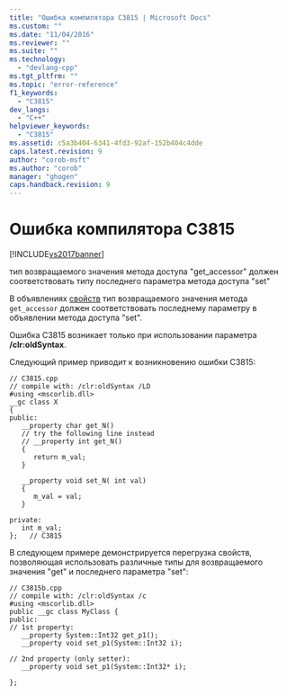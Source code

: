 ```yaml
---
title: "Ошибка компилятора C3815 | Microsoft Docs"
ms.custom: ""
ms.date: "11/04/2016"
ms.reviewer: ""
ms.suite: ""
ms.technology: 
  - "devlang-cpp"
ms.tgt_pltfrm: ""
ms.topic: "error-reference"
f1_keywords: 
  - "C3815"
dev_langs: 
  - "C++"
helpviewer_keywords: 
  - "C3815"
ms.assetid: c5a3b404-6341-4fd3-92af-152b404c4dde
caps.latest.revision: 9
author: "corob-msft"
ms.author: "corob"
manager: "ghogen"
caps.handback.revision: 9
---
```

# Ошибка компилятора C3815
[!INCLUDE[vs2017banner](../../assembler/inline/includes/vs2017banner.md)]

тип возвращаемого значения метода доступа "get\_accessor" должен соответствовать типу последнего параметра метода доступа "set"  
  
 В объявлениях [свойств](../../misc/property.md) тип возвращаемого значения метода `get_accessor` должен соответствовать последнему параметру в объявлении метода доступа "set".  
  
 Ошибка C3815 возникает только при использовании параметра **\/clr:oldSyntax**.  
  
 Следующий пример приводит к возникновению ошибки C3815:  
  
```  
// C3815.cpp  
// compile with: /clr:oldSyntax /LD  
#using <mscorlib.dll>  
__gc class X  
{  
public:  
   __property char get_N()  
   // try the following line instead  
   // __property int get_N()  
   {  
      return m_val;  
   }  
  
   __property void set_N( int val)  
   {  
      m_val = val;  
   }  
  
private:  
   int m_val;  
};   // C3815  
```  
  
 В следующем примере демонстрируется перегрузка свойств, позволяющая использовать различные типы для возвращаемого значения "get" и последнего параметра "set":  
  
```  
// C3815b.cpp  
// compile with: /clr:oldSyntax /c  
#using <mscorlib.dll>  
public __gc class MyClass {  
public:  
// 1st property:  
   __property System::Int32 get_p1();  
   __property void set_p1(System::Int32 i);  
  
// 2nd property (only setter):  
   __property void set_p1(System::Int32* i);  
  
};  
```